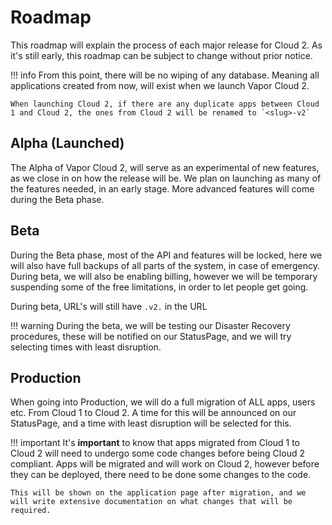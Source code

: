# Roadmap

This roadmap will explain the process of each major release for Cloud 2. As it's still early, this roadmap
can be subject to change without prior notice.

!!! info
    From this point, there will be no wiping of any database. Meaning all applications created from now, will exist when we launch Vapor Cloud 2.

    When launching Cloud 2, if there are any duplicate apps between Cloud 1 and Cloud 2, the ones from Cloud 2 will be renamed to `<slug>-v2`

## Alpha (Launched)

The Alpha of Vapor Cloud 2, will serve as an experimental of new features, as we close in on how the release will be. We plan on launching as many of the features needed, in an early stage. More advanced features will come during the Beta phase.

## Beta

During the Beta phase, most of the API and features will be locked, here we will also have full backups of all parts of the system, in case of emergency.
During beta, we will also be enabling billing, however we will be temporary suspending some of the free limitations, in order to let people get going.

During beta, URL's will still have `.v2.` in the URL

!!! warning
    During the beta, we will be testing our Disaster Recovery procedures, these will be notified on our StatusPage, and we will try selecting times with least disruption.

## Production

When going into Production, we will do a full migration of ALL apps, users etc. From Cloud 1 to Cloud 2. A time for this will be announced on our StatusPage, and a time with least disruption will be selected for this.

!!! important
    It's **important** to know that apps migrated from Cloud 1 to Cloud 2 will need to undergo some code changes before being Cloud 2 compliant.
    Apps will be migrated and will work on Cloud 2, however before they can be deployed, there need to be done some changes to the code.

    This will be shown on the application page after migration, and we will write extensive documentation on what changes that will be required.
